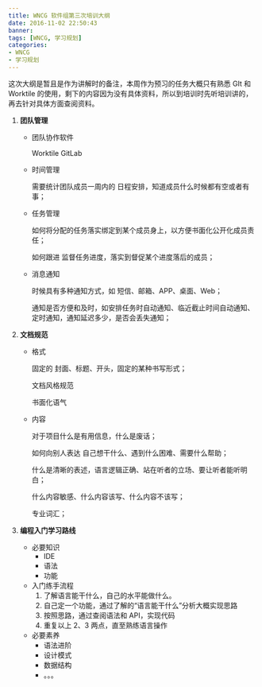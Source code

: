 ```yaml
---
title: WNCG 软件组第三次培训大纲
date: 2016-11-02 22:50:43
banner:
tags: [WNCG, 学习规划]
categories: 
- WNCG
- 学习规划
---
```



这次大纲是暂且是作为讲解时的备注，本周作为预习的任务大概只有熟悉 GIt 和 Worktile 的使用，剩下的内容因为没有具体资料，所以到培训时先听培训讲的，再去针对具体方面查阅资料。



1. **团队管理**
   - 团队协作软件
     
     Worktile  GitLab
   - 时间管理
      
      需要统计团队成员一周内的 日程安排，知道成员什么时候都有空或者有事；
   - 任务管理
       
       如何将分配的任务落实绑定到某个成员身上，以方便书面化公开化成员责任；
       
       如何跟进 监督任务进度，落实到督促某个进度落后的成员；
   - 消息通知
      
      时候具有多种通知方式，如 短信、邮箱、APP、桌面、Web；
      
      通知是否方便和及时，如安排任务时自动通知、临近截止时间自动通知、定时通知，通知延迟多少，是否会丢失通知；
2. **文档规范**
   
   - 格式
     
     固定的 封面、标题、开头，固定的某种书写形式；
     
     文档风格规范
     
     书面化语气
   - 内容
     
     对于项目什么是有用信息，什么是废话；
     
     如何向别人表达 自己想干什么、遇到什么困难、需要什么帮助；
     
     什么是清晰的表述，语言逻辑正确、站在听者的立场、要让听者能听明白；
     
     什么内容敏感、什么内容该写、什么内容不该写；
     
     专业词汇；
3. **编程入门学习路线**
   - 必要知识
     - IDE
     - 语法
     - 功能
   - 入门练手流程
     1. 了解语言能干什么，自己的水平能做什么。
     2. 自己定一个功能，通过了解的“语言能干什么”分析大概实现思路
     3. 按照思路，通过查阅语法和 API，实现代码
     4. 重复以上 2、3 两点，直至熟练语言操作
   - 必要素养
     - 语法进阶
     - 设计模式
     - 数据结构
     - 。。。

